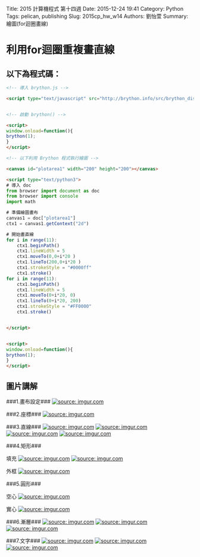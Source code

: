 Title: 2015 計算機程式 第十四週
Date: 2015-12-24 19:41
Category: Python
Tags: pelican, publishing
Slug: 2015cp_hw_w14
Authors: 劉怡萱
Summary: 繪圖(for迴圈畫線)
                    
                
            
利用for迴圈重複畫直線
===================
<!-- 導入 brython.js -->

<script type="text/javascript" src="http://brython.info/src/brython_dist.js"></script>


<!-- 啟動 brython() -->

<script>
window.onload=function(){
brython(1);
}
</script>

<!-- 以下利用 Brython 程式執行繪圖 -->

<canvas id="plotarea1" width="200" height="200"></canvas>

<script type="text/python3">
# 導入 doc
from browser import document as doc
from browser import console
import math

# 準備繪圖畫布
canvas1 = doc["plotarea1"]
ctx1 = canvas1.getContext("2d")

# 開始畫直線
for i in range(11):
    ctx1.beginPath()
    ctx1.lineWidth = 5
    ctx1.moveTo(0,0+i*20 )
    ctx1.lineTo(200,0+i*20 )
    ctx1.strokeStyle = "#0000ff"
    ctx1.stroke()
for i in range(11):
    ctx1.beginPath()
    ctx1.lineWidth = 5
    ctx1.moveTo(0+i*20, 0)
    ctx1.lineTo(0+i*20, 200)
    ctx1.strokeStyle = "#FF0000"
    ctx1.stroke()


</script>


<script>
window.onload=function(){
brython(1);
}
</script>
            
                
                    
                    
以下為程式碼：
-----------------------
~~~html
<!-- 導入 brython.js -->

<script type="text/javascript" src="http://brython.info/src/brython_dist.js"></script>


<!-- 啟動 brython() -->

<script>
window.onload=function(){
brython(1);
}
</script>

<!-- 以下利用 Brython 程式執行繪圖 -->

<canvas id="plotarea1" width="200" height="200"></canvas>

<script type="text/python3">
# 導入 doc
from browser import document as doc
from browser import console
import math

# 準備繪圖畫布
canvas1 = doc["plotarea1"]
ctx1 = canvas1.getContext("2d")

# 開始畫直線
for i in range(11):
    ctx1.beginPath()
    ctx1.lineWidth = 5
    ctx1.moveTo(0,0+i*20 )
    ctx1.lineTo(200,0+i*20 )
    ctx1.strokeStyle = "#0000ff"
    ctx1.stroke()
for i in range(11):
    ctx1.beginPath()
    ctx1.lineWidth = 5
    ctx1.moveTo(0+i*20, 0)
    ctx1.lineTo(0+i*20, 200)
    ctx1.strokeStyle = "#FF0000"
    ctx1.stroke()


</script>


<script>
window.onload=function(){
brython(1);
}
</script>
~~~
                    
                            
                            
                            
圖片講解
--------------
                        
                            
                            
###1.畫布設定###
<a href="http://imgur.com/Sje2WRF"><img src="http://i.imgur.com/Sje2WRF.png" title="source: imgur.com" /></a>
                
                
###2.座標###
 <a href="http://imgur.com/R3GNM3E"><img src="http://i.imgur.com/R3GNM3E.png" title="source: imgur.com" /></a>
                
                
###3.直線###
 <a href="http://imgur.com/dxyhasC"><img src="http://i.imgur.com/dxyhasC.png" title="source: imgur.com" /></a>
 <a href="http://imgur.com/kbFd9wt"><img src="http://i.imgur.com/kbFd9wt.png" title="source: imgur.com" /></a>
 <a href="http://imgur.com/KHzOENM"><img src="http://i.imgur.com/KHzOENM.png" title="source: imgur.com" /></a>
 <a href="http://imgur.com/50QFXXs"><img src="http://i.imgur.com/50QFXXs.png" title="source: imgur.com" /></a>
            
            
###4.矩形###
                
 填充
 <a href="http://imgur.com/QQqhTDC"><img src="http://i.imgur.com/QQqhTDC.png" title="source: imgur.com" /></a>
 <a href="http://imgur.com/WrsaO92"><img src="http://i.imgur.com/WrsaO92.png" title="source: imgur.com" /></a>
            
 外框
 <a href="http://imgur.com/397UdJC"><img src="http://i.imgur.com/397UdJC.png" title="source: imgur.com" /></a>
            
            
###5.圓形###
            
 空心
 <a href="http://imgur.com/5vogWR4"><img src="http://i.imgur.com/5vogWR4.png" title="source: imgur.com" /></a>
            
 實心
 <a href="http://imgur.com/vnG58mv"><img src="http://i.imgur.com/vnG58mv.png" title="source: imgur.com" /></a>
                    
                    
###6.漸層###
 <a href="http://imgur.com/yeB40q2"><img src="http://i.imgur.com/yeB40q2.png" title="source: imgur.com" /></a>
<a href="http://imgur.com/3g1qBzW"><img src="http://i.imgur.com/3g1qBzW.png" title="source: imgur.com" /></a>
<a href="http://imgur.com/cUEtsMZ"><img src="http://i.imgur.com/cUEtsMZ.png" title="source: imgur.com" /></a>
                
                
###7.文字###
 <a href="http://imgur.com/9aJmfsS"><img src="http://i.imgur.com/9aJmfsS.png" title="source: imgur.com" /></a>
 <a href="http://imgur.com/KmdmOfm"><img src="http://i.imgur.com/KmdmOfm.png" title="source: imgur.com" /></a>
 <a href="http://imgur.com/W7bCFpY"><img src="http://i.imgur.com/W7bCFpY.png" title="source: imgur.com" /></a>
 
 
 
 
 
 








